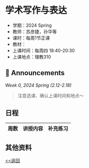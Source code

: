 # 学术写作与表达

* 学期：2024 Spring
* 教师：苏彦捷，孙华等
* 课时：每周1节正课
* 教材：
* 上课时间：每周四 18:40-20:30
* 上课地点：理教310

## 📢 Announcements

*Week 0, 2024 Spring (2.12-2.18)*

> 注意选课、确认上课时间和地点～

## 日程

| 周数 |讲授内容                             | 补充练习      |
| ---- | ------------------------------------ | ------------- |

## 其他资料

[<<返回](university_courses)